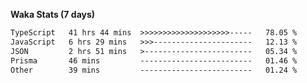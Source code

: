 
<b>Waka Stats (7 days)</b>

<!--START_SECTION:waka-->

```txt
TypeScript   41 hrs 44 mins  >>>>>>>>>>>>>>>>>>>>-----   78.05 %
JavaScript   6 hrs 29 mins   >>>----------------------   12.13 %
JSON         2 hrs 51 mins   >------------------------   05.34 %
Prisma       46 mins         -------------------------   01.46 %
Other        39 mins         -------------------------   01.24 %
```

<!--END_SECTION:waka-->
